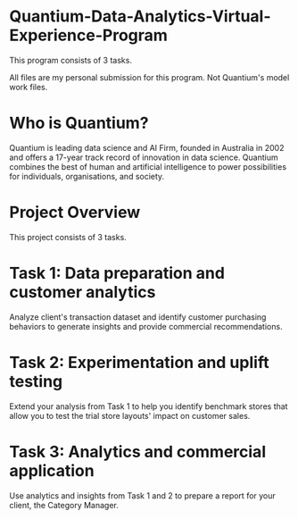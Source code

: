 # Quantium-Data-Analytics-Virtual-Experience-Program
This program consists of 3 tasks. 

All files are my personal submission for this program. Not Quantium's model work files.

# Who is Quantium?
Quantium is leading data science and AI Firm, founded in Australia in 2002 and offers a 17-year track record of innovation in data science. Quantium combines the best of human and artificial intelligence to power possibilities for individuals, organisations, and society.

# Project Overview
This project consists of 3 tasks.

# Task 1: Data preparation and customer analytics
Analyze client's transaction dataset and identify customer purchasing behaviors to generate insights and provide commercial recommendations.

# Task 2: Experimentation and uplift testing
Extend your analysis from Task 1 to help you identify benchmark stores that allow you to test the trial store layouts' impact on customer sales.

# Task 3: Analytics and commercial application
Use analytics and insights from Task 1 and 2 to prepare a report for your client, the Category Manager.
